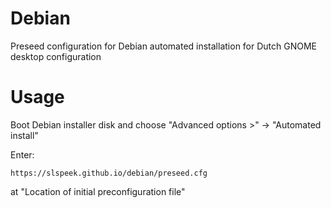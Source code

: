 # Debian
Preseed configuration for Debian automated installation for Dutch GNOME desktop configuration 

# Usage
Boot Debian installer disk and choose "Advanced options >" -> "Automated install"

Enter:

```
https://slspeek.github.io/debian/preseed.cfg
```

at "Location of initial preconfiguration file"